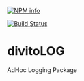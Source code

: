 [![NPM info](https://nodei.co/npm/xplain.png?downloads=true)](https://nodei.co/npm/xplain.png?downloads=true)

[![Build Status](https://travis-ci.org/divitoDBA/divitoLOG.svg?branch=master)](https://travis-ci.org/divitoDBA/divitoLOG)

# divitoLOG

AdHoc Logging Package


